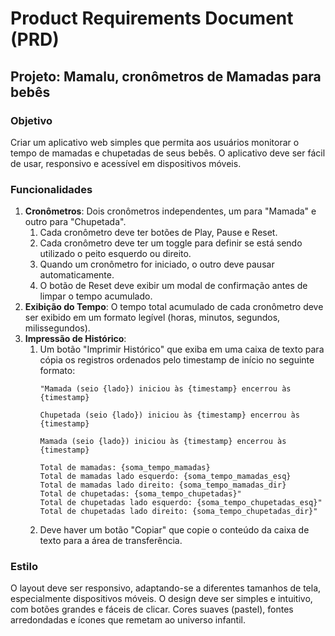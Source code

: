 # Product Requirements Document (PRD)

## Projeto: Mamalu, cronômetros de Mamadas para bebês

### Objetivo

Criar um aplicativo web simples que permita aos usuários monitorar o tempo de mamadas e chupetadas de seus bebês. O aplicativo deve ser fácil de usar, responsivo e acessível em dispositivos móveis.

### Funcionalidades

1. **Cronômetros**: Dois cronômetros independentes, um para "Mamada" e outro para "Chupetada".
    1. Cada cronômetro deve ter botões de Play, Pause e Reset.
    1. Cada cronômetro deve ter um toggle para definir se está sendo utilizado o peito esquerdo ou direito.
    1. Quando um cronômetro for iniciado, o outro deve pausar automaticamente.
    1. O botão de Reset deve exibir um modal de confirmação antes de limpar o tempo acumulado.
2. **Exibição do Tempo**: O tempo total acumulado de cada cronômetro deve ser exibido em um formato legível (horas, minutos, segundos, milissegundos).
3. **Impressão de Histórico**:
    1. Um botão "Imprimir Histórico" que exiba em uma caixa de texto para cópia os registros ordenados pelo timestamp de início no seguinte formato:
        ``` text
        "Mamada (seio {lado}) iniciou às {timestamp} encerrou às {timestamp}

        Chupetada (seio {lado}) iniciou às {timestamp} encerrou às {timestamp}

        Mamada (seio {lado}) iniciou às {timestamp} encerrou às {timestamp}

        Total de mamadas: {soma_tempo_mamadas}
        Total de mamadas lado esquerdo: {soma_tempo_mamadas_esq}
        Total de mamadas lado direito: {soma_tempo_mamadas_dir}
        Total de chupetadas: {soma_tempo_chupetadas}"
        Total de chupetadas lado esquerdo: {soma_tempo_chupetadas_esq}"
        Total de chupetadas lado direito: {soma_tempo_chupetadas_dir}"
        ```
    1. Deve haver um botão "Copiar" que copie o conteúdo da caixa de texto para a área de transferência.

### Estilo

O layout deve ser responsivo, adaptando-se a diferentes tamanhos de tela, especialmente dispositivos móveis.
O design deve ser simples e intuitivo, com botões grandes e fáceis de clicar.
Cores suaves (pastel), fontes arredondadas e ícones que remetam ao universo infantil.
